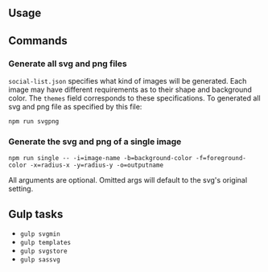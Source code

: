 ## Usage

## Commands
### Generate all svg and png files

`social-list.json` specifies what kind of images will be generated. Each image may have different requirements as to their shape and background color. The `themes` field corresponds to these specifications. To generated all svg and png file as specified by this file:
```
npm run svgpng
```

### Generate the svg and png of a single image
```
npm run single -- -i=image-name -b=background-color -f=foreground-color -x=radius-x -y=radius-y -o=outputname
```

All arguments are optional. Omitted args will default to the svg's original setting.

## Gulp tasks
- `gulp svgmin`
- `gulp templates`
- `gulp svgstore`
- `gulp sassvg`

